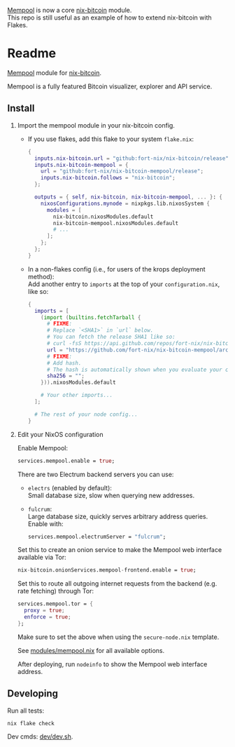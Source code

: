 [Mempool](https://github.com/mempool/mempool) is now a core [nix-bitcoin](https://github.com/fort-nix/nix-bitcoin) module.\
This repo is still useful as an example of how to extend nix-bitcoin with Flakes.

# Readme

 [Mempool](https://github.com/mempool/mempool) module for [nix-bitcoin](https://github.com/fort-nix/nix-bitcoin).

Mempool is a fully featured Bitcoin visualizer, explorer and API service.

## Install

1. Import the mempool module in your nix-bitcoin config.

   - If you use flakes, add this flake to your system `flake.nix`:
     ```nix
     {
       inputs.nix-bitcoin.url = "github:fort-nix/nix-bitcoin/release";
       inputs.nix-bitcoin-mempool = {
         url = "github:fort-nix/nix-bitcoin-mempool/release";
         inputs.nix-bitcoin.follows = "nix-bitcoin";
       };

       outputs = { self, nix-bitcoin, nix-bitcoin-mempool, ... }: {
         nixosConfigurations.mynode = nixpkgs.lib.nixosSystem {
           modules = [
             nix-bitcoin.nixosModules.default
             nix-bitcoin-mempool.nixosModules.default
             # ...
           ];
         };
       };
     }

     ```
   - In a non-flakes config (i.e., for users of the krops deployment method):\
     Add another entry to `imports` at the top of your `configuration.nix`, like so:
     ```nix
     {
       imports = [
         (import (builtins.fetchTarball {
           # FIXME:
           # Replace `<SHA1>` in `url` below.
           # You can fetch the release SHA1 like so:
           # curl -fsS https://api.github.com/repos/fort-nix/nix-bitcoin-mempool/git/refs/heads/release | jq -r .object.sha
           url = "https://github.com/fort-nix/nix-bitcoin-mempool/archive/<SHA1>.tar.gz";
           # FIXME:
           # Add hash.
           # The hash is automatically shown when you evaluate your config.
           sha256 = "";
         })).nixosModules.default

         # Your other imports...
       ];

       # The rest of your node config...
     }
     ```

2. Edit your NixOS configuration

   Enable Mempool:
   ```nix
   services.mempool.enable = true;
   ```

   There are two Electrum backend servers you can use:

    - `electrs` (enabled by default):\
      Small database size, slow when querying new addresses.

    - `fulcrum`:\
      Large database size, quickly serves arbitrary address queries.\
      Enable with:
      ```nix
      services.mempool.electrumServer = "fulcrum";
      ```

    Set this to create an onion service to make the Mempool web interface
    available via Tor:
    ```nix
    nix-bitcoin.onionServices.mempool-frontend.enable = true;

    ```
    Set this to route all outgoing internet requests from the backend
    (e.g. rate fetching) through Tor:
    ```nix
    services.mempool.tor = {
      proxy = true;
      enforce = true;
    };
    ```
    Make sure to set the above when using the `secure-node.nix` template.

    See [modules/mempool.nix](./modules/mempool.nix) for all available options.

    After deploying, run `nodeinfo` to show the Mempool web interface address.

## Developing

Run all tests:
```sh
nix flake check
```

Dev cmds: [dev/dev.sh](./dev/dev.sh).
